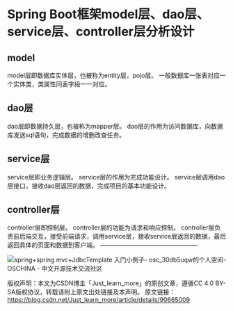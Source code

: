 # Spring Boot框架model层、dao层、service层、controller层分析设计



## model

model层即数据库实体层，也被称为entity层，pojo层。
一般数据库一张表对应一个实体类，类属性同表字段一一对应。

## dao层

dao层即数据持久层，也被称为mapper层。
dao层的作用为访问数据库，向数据库发送sql语句，完成数据的增删改查任务。

## service层

service层即业务逻辑层。
service层的作用为完成功能设计。
service层调用dao层接口，接收dao层返回的数据，完成项目的基本功能设计。

## controller层

controller层即控制层。
controller层的功能为请求和响应控制。
controller层负责前后端交互，接受前端请求，调用service层，接收service层返回的数据，最后返回具体的页面和数据到客户端。
————————————————

![spring+spring mvc+JdbcTemplate 入门小例子- osc_30db5uqw的个人空间- OSCHINA -  中文开源技术交流社区](https://oscimg.oschina.net/oscnet/80df11abb15674f6ee444f23d20207dbf61.png)

版权声明：本文为CSDN博主「Just_learn_more」的原创文章，遵循CC 4.0 BY-SA版权协议，转载请附上原文出处链接及本声明。
原文链接：https://blog.csdn.net/Just_learn_more/article/details/90665009

